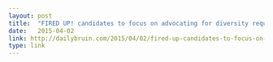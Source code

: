 ```yaml
---
layout: post
title:  "FIRED UP! candidates to focus on advocating for diversity requirement"
date:   2015-04-02 
link: http://dailybruin.com/2015/04/02/fired-up-candidates-to-focus-on-advocating-for-diversity-requirement/
type: link
---
```

